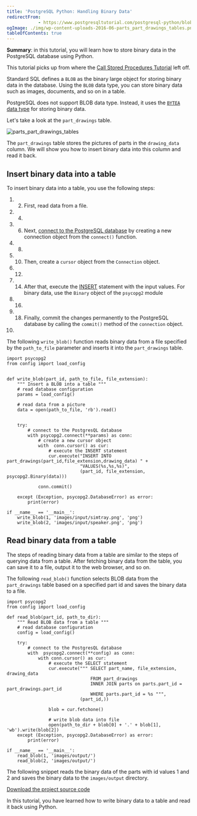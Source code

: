 ```yaml
---
title: 'PostgreSQL Python: Handling Binary Data'
redirectFrom: 
            - https://www.postgresqltutorial.com/postgresql-python/blob/
ogImage: ./img/wp-content-uploads-2016-06-parts_part_drawings_tables.png
tableOfContents: true
---
```


**Summary**: in this tutorial, you will learn how to store binary data in the PostgreSQL database using Python.



This tutorial picks up from where the [Call Stored Procedures Tutorial](https://www.postgresqltutorial.com/postgresql-python/call-stored-procedures/) left off.



Standard SQL defines a `BLOB` as the binary large object for storing binary data in the database. Using the `BLOB` data type, you can store binary data such as images, documents, and so on in a table.



PostgreSQL does not support BLOB data type. Instead, it uses the [`BYTEA` data type](https://www.postgresqltutorial.com/postgresql-tutorial/postgresql-bytea-data-type/) for storing binary data.



Let's take a look at the `part_drawings` table.



![parts_part_drawings_tables](./img/wp-content-uploads-2016-06-parts_part_drawings_tables.png)



The `part_drawings` table stores the pictures of parts in the `drawing_data` column. We will show you how to insert binary data into this column and read it back.



## Insert binary data into a table



To insert binary data into a table, you use the following steps:



1. 2. First, read data from a file.
3. 4.
5. 6. Next, [connect to the PostgreSQL database](https://www.postgresqltutorial.com/postgresql-python/connect/) by creating a new connection object from the `connect()` function.
7. 8.
9. 10. Then, create a `cursor` object from the `Connection` object.
11. 12.
13. 14. After that, execute the [INSERT](https://www.postgresqltutorial.com/postgresql-tutorial/postgresql-insert/) statement with the input values. For binary data, use the `Binary` object of the `psycopg2` module
15. 16.
17. 18. Finally, commit the changes permanently to the PostgreSQL database by calling the `commit()` method of the `connection` object.
19. 


The following `write_blob()` function reads binary data from a file specified by the `path_to_file` parameter and inserts it into the `part_drawings` table.



```
import psycopg2
from config import load_config


def write_blob(part_id, path_to_file, file_extension):
    """ Insert a BLOB into a table """
    # read database configuration
    params = load_config()

    # read data from a picture
    data = open(path_to_file, 'rb').read()


    try:
        # connect to the PostgresQL database
        with psycopg2.connect(**params) as conn:
            # create a new cursor object
            with  conn.cursor() as cur:
                # execute the INSERT statement
                cur.execute("INSERT INTO part_drawings(part_id,file_extension,drawing_data) " +
                            "VALUES(%s,%s,%s)",
                            (part_id, file_extension, psycopg2.Binary(data)))

            conn.commit()

    except (Exception, psycopg2.DatabaseError) as error:
        print(error)

if __name__ == '__main__':
    write_blob(1, 'images/input/simtray.png', 'png')
    write_blob(2, 'images/input/speaker.png', 'png')
```



## Read binary data from a table



The steps of reading binary data from a table are similar to the steps of querying data from a table. After fetching binary data from the table, you can save it to a file, output it to the web browser, and so on.



The following `read_blob()` function selects BLOB data from the `part_drawings` table based on a specified part id and saves the binary data to a file.



```
import psycopg2
from config import load_config

def read_blob(part_id, path_to_dir):
    """ Read BLOB data from a table """
    # read database configuration
    config = load_config()

    try:
        # connect to the PostgresQL database
        with  psycopg2.connect(**config) as conn:
            with conn.cursor() as cur:
                # execute the SELECT statement
                cur.execute(""" SELECT part_name, file_extension, drawing_data
                                FROM part_drawings
                                INNER JOIN parts on parts.part_id = part_drawings.part_id
                                WHERE parts.part_id = %s """,
                            (part_id,))

                blob = cur.fetchone()

                # write blob data into file
                open(path_to_dir + blob[0] + '.' + blob[1], 'wb').write(blob[2])
    except (Exception, psycopg2.DatabaseError) as error:
        print(error)

if __name__ == '__main__':
    read_blob(1, 'images/output/')
    read_blob(2, 'images/output/')
```



The following snippet reads the binary data of the parts with id values 1 and 2 and saves the binary data to the `images/output` directory.



[Download the project source code](https://www.postgresqltutorial.com/wp-content/uploads/2024/01/blob.zip)



In this tutorial, you have learned how to write binary data to a table and read it back using Python.

